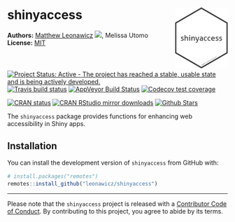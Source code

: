 
<!-- README.md is generated from README.Rmd. Please edit that file -->

# shinyaccess <img src="man/figures/logo.png" style="margin-left:10px;margin-bottom:5px;" width="120" align="right">

**Authors:** [Matthew Leonawicz](https://github.com/leonawicz)
<a href="https://orcid.org/0000-0001-9452-2771" target="orcid.widget">
<image class="orcid" src="https://members.orcid.org/sites/default/files/vector_iD_icon.svg" height="16"></a>,
Melissa Utomo <br/> **License:**
[MIT](https://opensource.org/licenses/MIT)<br/>

[![Project Status: Active - The project has reached a stable, usable
state and is being actively
developed.](http://www.repostatus.org/badges/latest/active.svg)](http://www.repostatus.org/#active)
[![Travis build
status](https://travis-ci.org/leonawicz/shinyaccess.svg?branch=master)](https://travis-ci.org/leonawicz/shinyaccess)
[![AppVeyor Build
Status](https://ci.appveyor.com/api/projects/status/github/leonawicz/shinyaccess?branch=master&svg=true)](https://ci.appveyor.com/project/leonawicz/shinyaccess)
[![Codecov test
coverage](https://codecov.io/gh/leonawicz/shinyaccess/branch/master/graph/badge.svg)](https://codecov.io/gh/leonawicz/shinyaccess?branch=master)

[![CRAN
status](http://www.r-pkg.org/badges/version/shinyaccess)](https://cran.r-project.org/package=shinyaccess)
[![CRAN RStudio mirror
downloads](http://cranlogs.r-pkg.org/badges/shinyaccess)](https://cran.r-project.org/package=shinyaccess)
[![Github
Stars](https://img.shields.io/github/stars/leonawicz/shinyaccess.svg?style=social&label=Github)](https://github.com/leonawicz/shinyaccess)

The `shinyaccess` package provides functions for enhancing web
accessibility in Shiny apps.

## Installation

You can install the development version of `shinyaccess` from GitHub
with:

``` r
# install.packages("remotes")
remotes::install_github("leonawicz/shinyaccess")
```

-----

Please note that the `shinyaccess` project is released with a
[Contributor Code of
Conduct](https://github.com/leonawicz/shinyaccess/blob/master/CODE_OF_CONDUCT.md).
By contributing to this project, you agree to abide by its terms.
